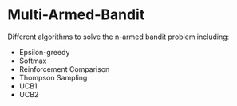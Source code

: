 # Multi-Armed-Bandit

Different algorithms to solve the n-armed bandit problem including:

* Epsilon-greedy
* Softmax
* Reinforcement Comparison
* Thompson Sampling
* UCB1
* UCB2
